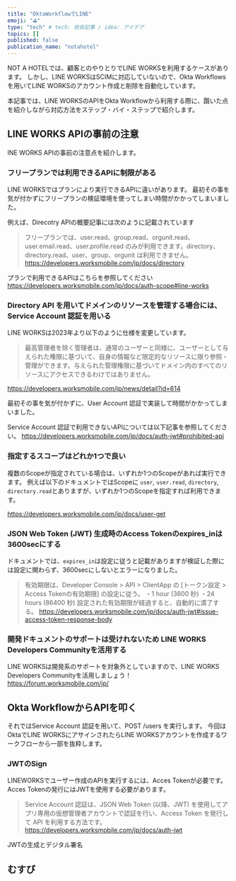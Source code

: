 ```yaml
---
title: "OktaWorkflowでLINE"
emoji: "⛳"
type: "tech" # tech: 技術記事 / idea: アイデア
topics: []
published: false
publication_name: "notahotel"
---
```



NOT A HOTELでは、顧客とのやりとりでLINE WORKSを利用するケースがあります。
しかし、LINE WORKSはSCIMに対応していないので、Okta Workflowsを用いてLINE WORKSのアカウント作成と削除を自動化しています。

本記事では、LINE WORKSのAPIをOkta Workflowから利用する際に、躓いた点を紹介しながら対応方法をステップ・バイ・ステップで紹介します。

## LINE WORKS APIの事前の注意

INE WORKS APIの事前の注意点を紹介します。

### フリープランでは利用できるAPIに制限がある

LINE WORKSではプランにより実行できるAPIに違いがあります。
最初その事を気が付かずにフリープランの検証環境を使ってしまい時間がかかってしまいました。

例えば、Direcotry  APIの概要記事には次のように記載されています
>フリープランでは、user.read、group.read、orgunit.read、user.email.read、user.profile.read のみが利用できます。directory、directory.read、user、group、orgunit は利用できません。
https://developers.worksmobile.com/jp/docs/directory

プランで利用できるAPIはこちらを参照してください
https://developers.worksmobile.com/jp/docs/auth-scope#line-works

### Directory API を用いてドメインのリソースを管理する場合には、Service Account 認証を用いる

LINE WORKSは2023年より以下のように仕様を変更しています。

>最高管理者を除く管理者は、通常のユーザーと同様に、ユーザーとして与えられた権限に基づいて、自身の情報など限定的なリソースに限り参照・管理ができます。与えられた管理権限に基づいてドメイン内のすべてのリソースにアクセスできるわけではありません。

https://developers.worksmobile.com/jp/news/detail?id=614

最初その事を気が付かずに、User Account 認証で実装して時間がかかってしまいました。

Service Account 認証で利用できないAPIについては以下記事を参照してください。
https://developers.worksmobile.com/jp/docs/auth-jwt#prohibited-api

### 指定するスコープはどれか1つで良い

複数のScopeが指定されている場合は、いずれか1つのScopeがあれば実行できます。
例えば以下のドキュメントではScopeに `user`, `user.read`, `directory`, `directory.read`とありますが、いずれか1つのScopeを指定すれば利用できます。

https://developers.worksmobile.com/jp/docs/user-get

### JSON Web Token (JWT) 生成時のAccess Tokenのexpires_inは3600secにする

ドキュメントでは、`expires_in`は設定に従うと記載がありますが検証した際には設定に関わらず、3600secにしないとエラーになりました。
>有効期限は、Developer Console > API > ClientApp の [トークン設定 > Access Tokenの有効期限] の設定に従う。
>・1 hour (3600 秒)
>・24 hours (86400 秒)
>設定された有効期限が経過すると、自動的に満了する。
https://developers.worksmobile.com/jp/docs/auth-jwt#issue-access-token-response-body

### 開発ドキュメントのサポートは受けれないため LINE WORKS Developers Communityを活用する

LINE WORKSは開発系のサポートを対象外としていますので、LINE WORKS Developers Communityを活用しましょう！
https://forum.worksmobile.com/jp/

## Okta WorkflowからAPIを叩く

それではService Account 認証を用いて、POST /users を実行します。
今回は OktaでLINE WORKSにアサインされたらLINE WORKSアカウントを作成するワークフローから一部を抜粋します。


### JWTのSign

LINEWORKSでユーザー作成のAPIを実行するには、Acces Tokenが必要です。Acces Tokenの発行にはJWTを使用する必要があります。
>Service Account 認証は、JSON Web Token (以降、JWT) を使用してアプリ専用の仮想管理者アカウントで認証を行い、Access Token を発行して API を利用する方法です。
https://developers.worksmobile.com/jp/docs/auth-jwt

JWTの生成とデジタル署名

## むすび


